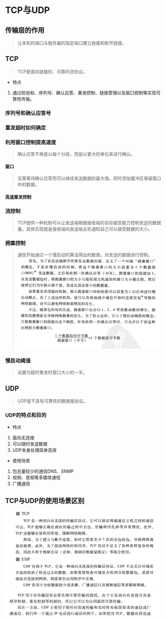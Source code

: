 # TCP与UDP
## 传输层的作用
>让本机的端口与服务器的指定端口建立链接和断开链接。

## TCP
>TCP是面向链接的、可靠的流协议。
- 特点
1. 通过检验和、序列号、确认应答、重发控制、链接管理以及窗口控制等实现可靠性传输。
### 序列号和确认应答号
### 重发超时如何确定
### 利用窗口控制提高速度
>确认应答不再是以每个分段，而是以更大的单位来进行确认。
#### 窗口
>无需等待确认应答而可以继续发送数据的最大值。同时添加缓冲区保留窗口中的数据。
#### 高速重发控制
### 流控制
>TCP提供一种机制可以让发送端根据接收端的实际接受能力控制发送的数据量。具体实现就是接收端向发送端主机通知自己可以接受数据的大小。
### 拥塞控制
>通信开始通过一个慢启动的算法得出的数值，对发送的数据进行控制。
![拥塞控制](../img/拥塞控制.png)
### 慢启动阈值
>设置为超时重发时窗口大小的一半。

## UDP
>UDP是不具有可靠性的数据报协议。
### UDP的特点和目的
- 特点
1. 面向无连接
2. 可以随时发送数据
3. UDP本身处理简单高效

- 使用场景
1. 包总量较少的通信DNS、SNMP
2. 视频、音频等多媒体通信
3. 广播通信

## TCP与UDP的使用场景区别
![TCP-UDP区别](../img/TCP-UDP区别.png)
![TCP与UDP的使用场景](../img/TCP与UDP的使用场景.png)